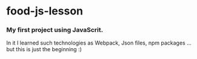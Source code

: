 # food-js-lesson
<h3>My first project using JavaScrit.</h3>
In it I learned such technologies as Webpack, Json files, npm packages ... but this is just the beginning :)
